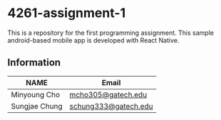 # 4261-assignment-1
This is a repository for the first programming assignment. This sample android-based mobile app is developed with React Native.

## Information
| NAME          | Email                |
| --------------| -------------------- |
| Minyoung Cho  | mcho305@gatech.edu   |
| Sungjae Chung | schung333@gatech.edu | 
